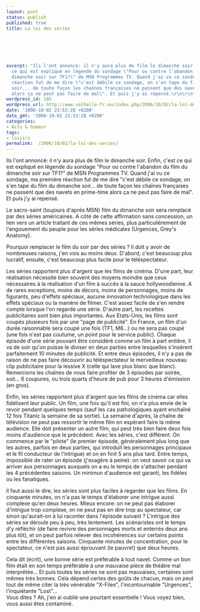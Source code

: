 ```yaml
---
layout: post
status: publish
published: true
title: La loi des séries

  
  



excerpt: "Ils l'ont annoncé: il n'y aura plus de film le dimanche soir. Enfin, c'est
  ce qui est expliqué en légende du sondage \"Pour ou contre l'abandon du film du
  dimanche soir sur TF1?\" de MSN Programmes TV. Quand j'ai vu ce sondage, ma première
  réaction fut de me dire \"c'est débile ce sondage, on s'en tape du film du dimanche
  soir... de toute façon les chaînes françaises ne passent que des navets en prime-time
  alors ça ne peut pas faire de mal\". Et puis j'y ai repensé.\r\n\r\n"
wordpress_id: 105
wordpress_url: http://www.valhalla-fr.eu/index.php/2006/10/02/la-loi-des-series/
date: '2006-10-02 23:53:28 +0200'
date_gmt: '2006-10-02 21:53:28 +0200'
categories:
- Actu & humeur
tags:
- loisirs
permalink:  /2006/10/02/la-loi-des-series/
---
```

<p>Ils l'ont annoncé: il n'y aura plus de film le dimanche soir. Enfin, c'est ce qui est expliqué en légende du sondage "Pour ou contre l'abandon du film du dimanche soir sur TF1?" de MSN Programmes TV. Quand j'ai vu ce sondage, ma première réaction fut de me dire "c'est débile ce sondage, on s'en tape du film du dimanche soir... de toute façon les chaînes françaises ne passent que des navets en prime-time alors ça ne peut pas faire de mal". Et puis j'y ai repensé.</p>
<p><a id="more"></a><a id="more-105"></a></p>
<p>Le sacro-saint (toujours d'après MSN) film du dimanche soir sera remplacé par des séries américaines. A côté de cette affirmation sans concession, un lien vers un article traitant de ces mêmes séries, plus particulièrement de l'engouement du peuple pour les séries médicales (Urgences, Grey's Anatomy).</p>
<p>Pourquoi remplacer le film du soir par des séries ? Il doit y avoir de nombreuses raisons, j'en vois au moins deux. D'abord, c'est beaucoup plus lucratif, ensuite, c'est beaucoup plus facile pour le téléspectateur.</p>
<p>Les séries rapportent plus d'argent que les films de cinéma. D'une part, leur réalisation nécessite bien souvent des moyens moindre que ceux nécessaires à la réalisation d'un film à succès à la sauce hollywoodienne. A de rares exceptions, moins de décors, moins de personnages, moins de figurants, peu d'effets spéciaux, aucune innovation technologique dans les effets spéciaux ou la manière de filmer. C'est assez facile de s'en rendre compte lorsque l'on regarde une série. D'autre part, les recettes publicitaires sont bien plus importantes. Aux Etats-Unis, les films sont coupés plusieurs fois par une "page de publicité". En France, un film d'un durée raisonnable sera coupé une fois (TF1, M6...) ou ne sera pas coupé (une fois n'est pas coutume, un point pour le service public). Chaque épisode d'une série pouvant être considéré comme un film à part entière, il va de soir qu'on puisse le diviser en deux parties entre lesquelles s'insèrent parfaitement 10 minutes de publicité. Et entre deux épisodes, il n'y a pas de raison de ne pas faire découvrir au téléspectateur le merveilleux nouveau clip publicitaire pour la lessive X (celle qui lave plus blanc que blanc). Remercions les chaînes de nous faire profiter de 3 épisodes par soirée, soit... 6 coupures, ou trois quarts d'heure de pub pour 3 heures d'émission (en gros).</p>
<p>Enfin, les séries rapportent plus d'argent que les films de cinéma car elles fidélisent leur public. Un film, une fois qu'il est fini, on n'a plus envie de le revoir pendant quelques temps (sauf les cas pathologiques ayant enchaîné 12 fois Titanic la semaine de sa sortie). La semaine d'après, la chaîne de télévision ne peut pas ressortir le même film en espérant faire la même audience. Elle doit présenter un autre film, qui peut très bien faire deux fois moins d'audience que le précédent. Avec les séries, c'est différent. On commence par le "pilote" (le premier épisode, généralement plus long que les autres, parfois en deux parties, qui introduit les personnages principaux et le fil conducteur de l'intrigue) et on en finit 5 ans plus tard. Entre temps, impossible de rater un épisode (j'exagère à peine): on veut savoir ce qui va arriver aux personnages auxquels on a eu le temps de s'attacher pendant les 4 précédentes saisons. Un minimun d'audience est garanti, les fidèles ou les fanatiques.</p>
<p>Il faut aussi le dire, les séries sont plus faciles à regarder que les films. En cinquante minutes, on n'a pas le temps d'élaborer une intrigue aussi complexe qu'en deux heures. Mieux encore: on ne peut pas élaborer d'intrigue trop complexe, on ne peut pas en dire trop au spectateur, car sinon qu'aurait-on à lui raconter dans l'épisode suivant ? L'intrigue des séries se déroule peu à peu, très lentement. Les scénaristes ont le temps d'y réfléchir (de faire revivre des personnages morts et enterrés deux ans plus tôt), et on peut parfois relever des incohérences sur certains points entre les différentes saisons. Cinquante minutes de concentration, pour le spectateur, ce n'est pas aussi éprouvant (le pauvre!) que deux heures.</p>
<p>Cela dit (écrit), une bonne série est préférable à tout navet. Comme un bon film était en son temps préférable à une mauvaise pièce de théâtre mal interprétée... Et puis toutes les séries ne sont pas mauvaises, certaines sont mêmes très bonnes. Cela dépend certes des goûts de chacun, mais on peut tout de même citer la très vénérable "X-Files", l'incontournable "Urgences", l'inquiétante "Lost"...<br />
Vous dites ? Ah, j'en ai oublié une pourtant essentielle ! Vous voyez bien, vous aussi êtes contaminé.</p>

